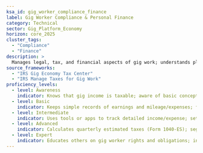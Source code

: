```yaml
---  
ksa_id: gig_worker_compliance_finance  
label: Gig Worker Compliance & Personal Finance  
category: Technical  
sector: Gig_Platform_Economy  
horizon: core_2025  
cluster_tags:
  - "Compliance"
  - "Finance"
description: >  
  Manages legal, tax, and financial aspects of gig work; understands platform terms of service, tracks income and expenses for tax filing, maintains insurance and permits where required, and plans personal finances despite variable income.  
source_frameworks:  
  - "IRS Gig Economy Tax Center"
  - "IRS Manage Taxes for Gig Work"
proficiency_levels:  
  - level: Awareness  
    indicator: Knows that gig income is taxable; aware of basic concepts like self-employment tax and need for record-keeping; identifies 1099-K/1099-NEC forms; explains self-employment (SECA) tax.  
  - level: Basic  
    indicator: Keeps simple records of earnings and mileage/expenses; follows platform rules to avoid deactivation; obtains necessary licenses (e.g., business license) if advised; files annual Schedule C.
  - level: Intermediate  
    indicator: Uses tools or apps to track detailed income/expense; sets aside funds for taxes; navigates health or vehicle insurance options as a self-employed individual.  
  - level: Advanced  
    indicator: Calculates quarterly estimated taxes (Form 1040-ES); segregates business account; optimises tax deductions; budgets effectively through income fluctuations; ensures compliance with local regulations (like insurance, permits) for multiple gig jobs.  
  - level: Expert  
    indicator: Educates others on gig worker rights and obligations; influences platform policies toward better worker support; evaluates incorporation vs sole-prop; could consult on gig economy regulations or contribute to IRS guidance refinement.  
---  
```


